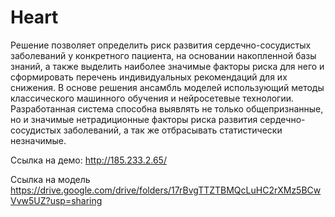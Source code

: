 # Heart
Решение позволяет определить риск развития сердечно-сосудистых заболеваний у конкретного пациента, на основании накопленной базы знаний, а также выделить наиболее значимые факторы риска для него и сформировать перечень индивидуальных рекомендаций для их снижения.
В основе решения ансамбль моделей использующий методы классического машинного обучения и нейросетевые технологии.
Разработанная система способна выявлять не только общепризнанные, но и значимые нетрадиционные факторы риска развития сердечно-сосудистых заболеваний, а так же отбрасывать статистически незначимые.

Ссылка на демо: http://185.233.2.65/

Ссылка на модель https://drive.google.com/drive/folders/17rBvgTTZTBMQcLuHC2rXMz5BCwVvw5UZ?usp=sharing

